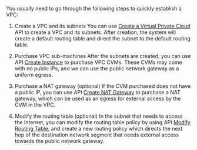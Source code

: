 You usually need to go through the following steps to quickly establish a VPC:

1) Create a VPC and its subnets
You can use [Create a Virtual Private Cloud](https://www.qcloud.com/doc/api/245/1309) API to create a VPC and its subnets. After creation, the system will create a default routing table and direct the subnet to the default routing table.

2) Purchase VPC sub-machines 
After the subnets are created, you can use API [Create Instance](https://www.qcloud.com/doc/api/229/1350) to purchase VPC CVMs. These CVMs may come with no public IPs, and we can use the public network gateway as a uniform egress.

3) Purchase a NAT gateway (optional)
If the CVM purchased does not have a public IP, you can use API [Create NAT Gateway](/doc/api/245/4094) to purchase a NAT gateway, which can be used as an egress for external access by the CVM in the VPC.

4) Modify the routing table (optional)
In the subnet that needs to access the Internet, you can modify the routing table policy by using API [Modify Routing Table](https://www.qcloud.com/doc/api/245/1417), and create a new routing policy which directs the next hop of the destination network segment that needs external access towards the public network gateway.

